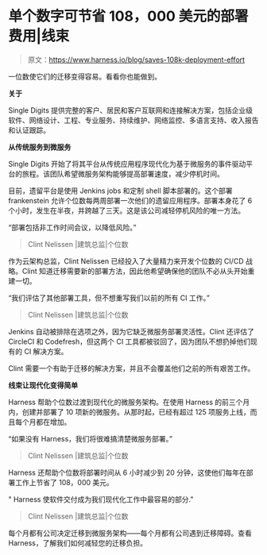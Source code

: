 # 单个数字可节省 108，000 美元的部署费用|线束

> 原文：<https://www.harness.io/blog/saves-108k-deployment-effort>

一位数使它们的迁移变得容易。看看你也能做到。

**关于**

Single Digits 提供完整的客户、居民和客户互联网和连接解决方案，包括企业级软件、网络设计、工程、专业服务、持续维护、网络监控、多语言支持、收入报告和认证跟踪。

**从传统服务到微服务**

Single Digits 开始了将其平台从传统应用程序现代化为基于微服务的事件驱动平台的旅程。该团队希望微服务架构能够提高部署速度，减少停机时间。

目前，遗留平台是使用 Jenkins jobs 和定制 shell 脚本部署的。这个部署 frankenstein 允许个位数每两周部署一次他们的遗留应用程序。部署本身花了 6 个小时，发生在半夜，并跨越了三天。这是该公司减轻停机风险的唯一方法。

“部署包括非工作时间会议，以降低风险。”

> Clint Nelissen |建筑总监|个位数

作为云架构总监，Clint Nelissen 已经投入了大量精力来开发个位数的 CI/CD 战略。Clint 知道迁移需要新的部署方法，因此他希望确保他的团队不必从头开始重建一切。

“我们评估了其他部署工具，但不想重写我们以前的所有 CI 工作。”

> Clint Nelissen |建筑总监|个位数

Jenkins 自动被排除在选项之外，因为它缺乏微服务部署灵活性。Clint 还评估了 CircleCI 和 Codefresh，但这两个 CI 工具都被驳回了，因为团队不想扔掉他们现有的 CI 解决方案。

Clint 需要一个有助于迁移的解决方案，并且不会覆盖他们之前的所有艰苦工作。

**线束让现代化变得简单**

Harness 帮助个位数过渡到现代化的微服务架构。在使用 Harness 的前三个月内，创建并部署了 10 项新的微服务。从那时起，已经有超过 125 项服务上线，而且每个月都在增加。

“如果没有 Harness，我们将很难搞清楚微服务部署。”

> Clint Nelissen |建筑总监|个位数

Harness 还帮助个位数将部署时间从 6 小时减少到 20 分钟，这使他们每年在部署工作上节省了 108，000 美元。

" Harness 使软件交付成为我们现代化工作中最容易的部分."

> Clint Nelissen |建筑总监|个位数

每个月都有公司决定迁移到微服务架构——每个月都有公司遇到迁移障碍。查看 Harness，了解我们如何减轻您的迁移负担。